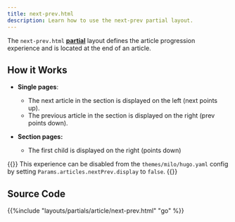 ```yaml
---
title: next-prev.html
description: Learn how to use the next-prev partial layout.
---
```


The `next-prev.html` [**partial**](/reference/layouts/partials) layout defines the article progression experience and is located at the end of an article.

## How it Works

- **Single pages**: 
   - The next article in the section is displayed on the left (next points up).
   - The previous article in the section is displayed on the right (prev points down).

- **Section pages:**
   - The first child is displayed on the right (points down)

{{<notice note>}}
This experience can be disabled from the `themes/milo/hugo.yaml` config by setting `Params.articles.nextPrev.display` to `false`.
{{</notice>}}

## Source Code 

{{%include "layouts/partials/article/next-prev.html" "go" %}}